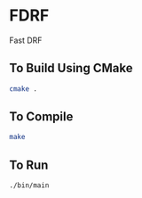 # FDRF
Fast DRF

## To Build Using CMake

```bash
cmake .
```

## To Compile

```bash
make
```

## To Run
```bash
./bin/main
```